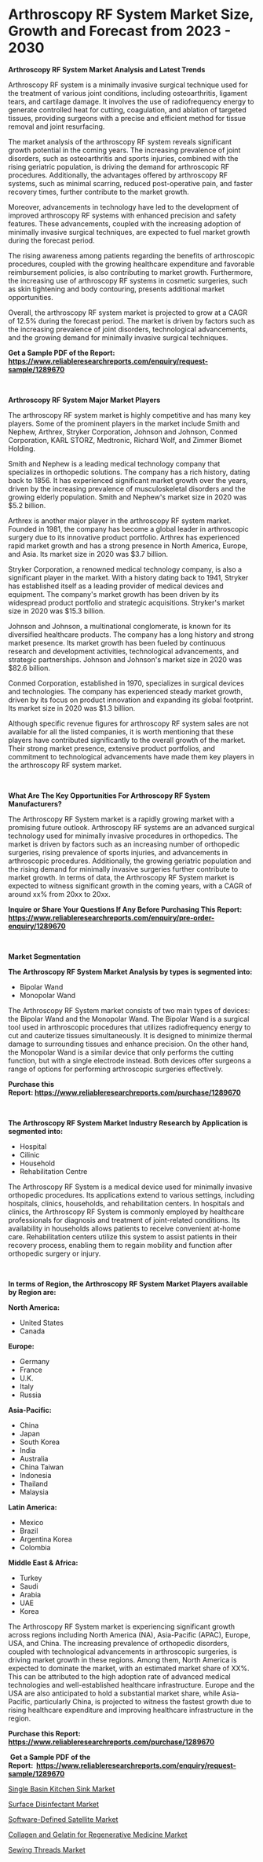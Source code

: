 <p><h1>Arthroscopy RF System Market Size, Growth and Forecast from 2023 - 2030</h1></p><p><strong>Arthroscopy RF System Market Analysis and Latest Trends</strong></p>
<p><p>Arthroscopy RF system is a minimally invasive surgical technique used for the treatment of various joint conditions, including osteoarthritis, ligament tears, and cartilage damage. It involves the use of radiofrequency energy to generate controlled heat for cutting, coagulation, and ablation of targeted tissues, providing surgeons with a precise and efficient method for tissue removal and joint resurfacing.</p><p>The market analysis of the arthroscopy RF system reveals significant growth potential in the coming years. The increasing prevalence of joint disorders, such as osteoarthritis and sports injuries, combined with the rising geriatric population, is driving the demand for arthroscopic RF procedures. Additionally, the advantages offered by arthroscopy RF systems, such as minimal scarring, reduced post-operative pain, and faster recovery times, further contribute to the market growth.</p><p>Moreover, advancements in technology have led to the development of improved arthroscopy RF systems with enhanced precision and safety features. These advancements, coupled with the increasing adoption of minimally invasive surgical techniques, are expected to fuel market growth during the forecast period.</p><p>The rising awareness among patients regarding the benefits of arthroscopic procedures, coupled with the growing healthcare expenditure and favorable reimbursement policies, is also contributing to market growth. Furthermore, the increasing use of arthroscopy RF systems in cosmetic surgeries, such as skin tightening and body contouring, presents additional market opportunities.</p><p>Overall, the arthroscopy RF system market is projected to grow at a CAGR of 12.5% during the forecast period. The market is driven by factors such as the increasing prevalence of joint disorders, technological advancements, and the growing demand for minimally invasive surgical techniques.</p></p>
<p><strong>Get a Sample PDF of the Report:&nbsp; <a href="https://www.reliableresearchreports.com/enquiry/request-sample/1289670">https://www.reliableresearchreports.com/enquiry/request-sample/1289670</a></strong></p>
<p>&nbsp;</p>
<p><strong>Arthroscopy RF System Major Market Players</strong></p>
<p><p>The arthroscopy RF system market is highly competitive and has many key players. Some of the prominent players in the market include Smith and Nephew, Arthrex, Stryker Corporation, Johnson and Johnson, Conmed Corporation, KARL STORZ, Medtronic, Richard Wolf, and Zimmer Biomet Holding.</p><p>Smith and Nephew is a leading medical technology company that specializes in orthopedic solutions. The company has a rich history, dating back to 1856. It has experienced significant market growth over the years, driven by the increasing prevalence of musculoskeletal disorders and the growing elderly population. Smith and Nephew's market size in 2020 was $5.2 billion.</p><p>Arthrex is another major player in the arthroscopy RF system market. Founded in 1981, the company has become a global leader in arthroscopic surgery due to its innovative product portfolio. Arthrex has experienced rapid market growth and has a strong presence in North America, Europe, and Asia. Its market size in 2020 was $3.7 billion.</p><p>Stryker Corporation, a renowned medical technology company, is also a significant player in the market. With a history dating back to 1941, Stryker has established itself as a leading provider of medical devices and equipment. The company's market growth has been driven by its widespread product portfolio and strategic acquisitions. Stryker's market size in 2020 was $15.3 billion.</p><p>Johnson and Johnson, a multinational conglomerate, is known for its diversified healthcare products. The company has a long history and strong market presence. Its market growth has been fueled by continuous research and development activities, technological advancements, and strategic partnerships. Johnson and Johnson's market size in 2020 was $82.6 billion.</p><p>Conmed Corporation, established in 1970, specializes in surgical devices and technologies. The company has experienced steady market growth, driven by its focus on product innovation and expanding its global footprint. Its market size in 2020 was $1.3 billion.</p><p>Although specific revenue figures for arthroscopy RF system sales are not available for all the listed companies, it is worth mentioning that these players have contributed significantly to the overall growth of the market. Their strong market presence, extensive product portfolios, and commitment to technological advancements have made them key players in the arthroscopy RF system market.</p></p>
<p>&nbsp;</p>
<p><strong>What Are The Key Opportunities For Arthroscopy RF System Manufacturers?</strong></p>
<p><p>The Arthroscopy RF System market is a rapidly growing market with a promising future outlook. Arthroscopy RF systems are an advanced surgical technology used for minimally invasive procedures in orthopedics. The market is driven by factors such as an increasing number of orthopedic surgeries, rising prevalence of sports injuries, and advancements in arthroscopic procedures. Additionally, the growing geriatric population and the rising demand for minimally invasive surgeries further contribute to market growth. In terms of data, the Arthroscopy RF System market is expected to witness significant growth in the coming years, with a CAGR of around xx% from 20xx to 20xx.</p></p>
<p><strong>Inquire or Share Your Questions If Any Before Purchasing This Report: <a href="https://www.reliableresearchreports.com/enquiry/pre-order-enquiry/1289670">https://www.reliableresearchreports.com/enquiry/pre-order-enquiry/1289670</a></strong></p>
<p>&nbsp;</p>
<p><strong>Market Segmentation</strong></p>
<p><strong>The Arthroscopy RF System Market Analysis by types is segmented into:</strong></p>
<p><ul><li>Bipolar Wand</li><li>Monopolar Wand</li></ul></p>
<p><p>The Arthroscopy RF System market consists of two main types of devices: the Bipolar Wand and the Monopolar Wand. The Bipolar Wand is a surgical tool used in arthroscopic procedures that utilizes radiofrequency energy to cut and cauterize tissues simultaneously. It is designed to minimize thermal damage to surrounding tissues and enhance precision. On the other hand, the Monopolar Wand is a similar device that only performs the cutting function, but with a single electrode instead. Both devices offer surgeons a range of options for performing arthroscopic surgeries effectively.</p></p>
<p><strong>Purchase this Report:&nbsp;<a href="https://www.reliableresearchreports.com/purchase/1289670">https://www.reliableresearchreports.com/purchase/1289670</a></strong></p>
<p>&nbsp;</p>
<p><strong>The Arthroscopy RF System Market Industry Research by Application is segmented into:</strong></p>
<p><ul><li>Hospital</li><li>Cilinic</li><li>Household</li><li>Rehabilitation Centre</li></ul></p>
<p><p>The Arthroscopy RF System is a medical device used for minimally invasive orthopedic procedures. Its applications extend to various settings, including hospitals, clinics, households, and rehabilitation centers. In hospitals and clinics, the Arthroscopy RF System is commonly employed by healthcare professionals for diagnosis and treatment of joint-related conditions. Its availability in households allows patients to receive convenient at-home care. Rehabilitation centers utilize this system to assist patients in their recovery process, enabling them to regain mobility and function after orthopedic surgery or injury.</p></p>
<p>&nbsp;</p>
<p><strong>In terms of Region, the Arthroscopy RF System Market Players available by Region are:</strong></p>
<p>
    <p> <strong> North America: </strong>
        <ul>
            <li>United States</li>
            <li>Canada</li>
        </ul>
        </p> 
    <p> <strong> Europe: </strong>
        <ul>
            <li>Germany</li>
            <li>France</li>
            <li>U.K.</li>
            <li>Italy</li>
            <li>Russia</li>
        </ul>
        </p> 
    <p> <strong> Asia-Pacific: </strong>
        <ul>
            <li>China</li>
            <li>Japan</li>
            <li>South Korea</li>
            <li>India</li>
            <li>Australia</li>
            <li>China Taiwan</li>
            <li>Indonesia</li>
            <li>Thailand</li>
            <li>Malaysia</li>
        </ul>
        </p> 
    <p> <strong> Latin America: </strong>
        <ul>
            <li>Mexico</li>
            <li>Brazil</li>
            <li>Argentina Korea</li>
            <li>Colombia</li>
        </ul>
        </p> 
    <p> <strong> Middle East & Africa: </strong>
        <ul>
            <li>Turkey</li>
            <li>Saudi</li>
            <li>Arabia</li>
            <li>UAE</li>
            <li>Korea</li>
        </ul>
    </p>
    </p>
<p><p>The Arthroscopy RF System market is experiencing significant growth across regions including North America (NA), Asia-Pacific (APAC), Europe, USA, and China. The increasing prevalence of orthopedic disorders, coupled with technological advancements in arthroscopic surgeries, is driving market growth in these regions. Among them, North America is expected to dominate the market, with an estimated market share of XX%. This can be attributed to the high adoption rate of advanced medical technologies and well-established healthcare infrastructure. Europe and the USA are also anticipated to hold a substantial market share, while Asia-Pacific, particularly China, is projected to witness the fastest growth due to rising healthcare expenditure and improving healthcare infrastructure in the region.</p></p>
<p><strong>Purchase this Report: <a href="https://www.reliableresearchreports.com/purchase/1289670">https://www.reliableresearchreports.com/purchase/1289670</a></strong></p>
<p>&nbsp;<strong>Get a Sample PDF of the Report:&nbsp;&nbsp;<a href="https://www.reliableresearchreports.com/enquiry/request-sample/1289670">https://www.reliableresearchreports.com/enquiry/request-sample/1289670</a></strong></p>
<p><strong></strong></p>
<p><p><a href="https://www.linkedin.com/pulse/single-basin-kitchen-sink-market-challenges-opportunities-growth-hjsoe/">Single Basin Kitchen Sink Market</a></p><p><a href="https://medium.com/@jackybrekke/surface-disinfectant-market-report-reveals-the-latest-trends-and-growth-opportunities-of-this-690aa8f5ecd0">Surface Disinfectant Market</a></p><p><a href="https://github.com/grishafomin4852/Market-Research-Report-List-1/blob/main/software-defined-satellite-market.md">Software-Defined Satellite Market</a></p><p><a href="https://github.com/abbypearson7765/Market-Research-Report-List-1/blob/main/collagen-and-gelatin-for-regenerative-medicine-market.md">Collagen and Gelatin for Regenerative Medicine Market</a></p><p><a href="https://medium.com/@deronwisoky1977/sewing-threads-market-share-evolution-and-market-growth-trends-2023-2030-37eb2d82cae8">Sewing Threads Market</a></p></p>